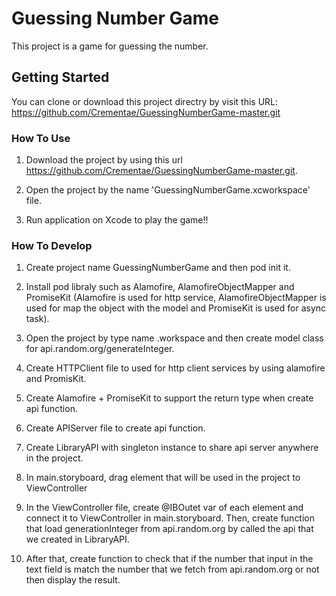 # Guessing Number Game

This project is a game for guessing the number.

## Getting Started

You can clone or download this project directry by visit this URL: https://github.com/Crementae/GuessingNumberGame-master.git


### How To Use

1. Download the project by using this url https://github.com/Crementae/GuessingNumberGame-master.git.

2. Open the project by the name 'GuessingNumberGame.xcworkspace' file.

3. Run application on Xcode to play the game!!

### How To Develop

1. Create project name GuessingNumberGame and then pod init it.

2. Install pod libraly such as Alamofire, AlamofireObjectMapper and PromiseKit 
(Alamofire is used for http service, AlamofireObjectMapper is used for map the object with the model and
PromiseKit is used for async task).

3. Open the project by type name .workspace and then create model class for api.random.org/generateInteger.

4. Create HTTPClient file to used for http client services by using alamofire and PromisKit.

5. Create Alamofire + PromiseKit to support the return type when create api function.

6. Create APIServer file to create api function.

7. Create LibraryAPI with singleton instance to share api server anywhere in the project.

8. In main.storyboard, drag element that will be used in the project to ViewController

9. In the ViewController file, create @IBOutet var of each element and connect it to ViewController in main.storyboard. 
Then, create function that load generationInteger from api.random.org by called the api that we created in LibraryAPI.

10. After that, create function to check that if the number that input in the text field is match the number that we fetch
from api.random.org or not then display the result.



